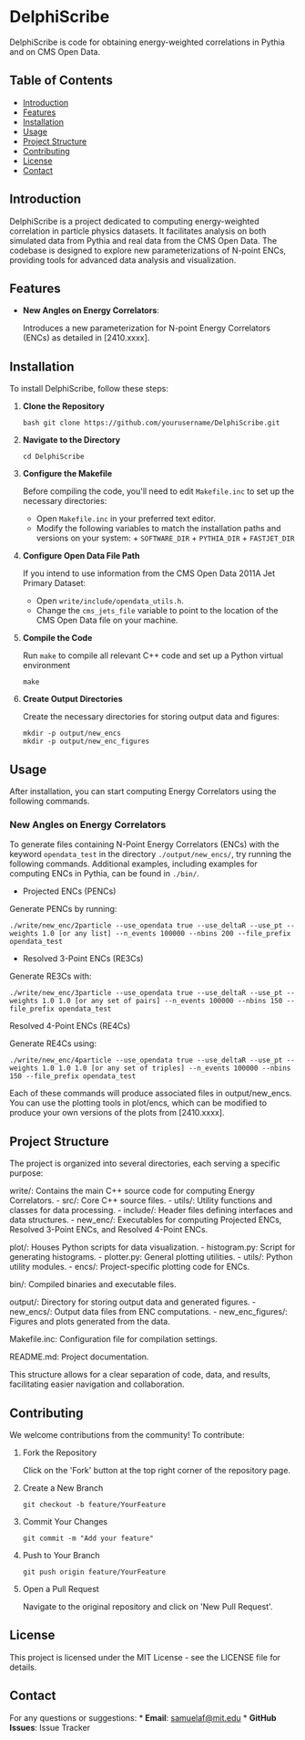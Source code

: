 # DelphiScribe

DelphiScribe is code for obtaining energy-weighted correlations in Pythia and on CMS Open Data.

## Table of Contents

- [Introduction](#introduction)
- [Features](#features)
- [Installation](#installation)
- [Usage](#usage)
- [Project Structure](#project-structure)
- [Contributing](#contributing)
- [License](#license)
- [Contact](#contact)

## Introduction

DelphiScribe is a project dedicated to computing energy-weighted correlation in particle physics datasets.
It facilitates analysis on both simulated data from Pythia and real data from the CMS Open Data.
The codebase is designed to explore new parameterizations of N-point ENCs, providing tools for advanced data analysis and visualization.


## Features

- **New Angles on Energy Correlators**:

  Introduces a new parameterization for N-point Energy Correlators (ENCs) as detailed in [2410.xxxx].

## Installation

To install DelphiScribe, follow these steps:

1. **Clone the Repository**

   ```
   bash git clone https://github.com/yourusername/DelphiScribe.git
   ```

2. **Navigate to the Directory**

    ```
    cd DelphiScribe
    ```

3. **Configure the Makefile**

    Before compiling the code, you'll need to edit `Makefile.inc` to set up the necessary directories:
    * Open `Makefile.inc` in your preferred text editor.
    * Modify the following variables to match the installation paths and versions on your system:
          + `SOFTWARE_DIR`
          + `PYTHIA_DIR`
          + `FASTJET_DIR`

4. **Configure Open Data File Path**

    If you intend to use information from  the CMS Open Data 2011A Jet Primary Dataset:
    * Open `write/include/opendata_utils.h`.
    * Change the `cms_jets_file` variable to point to the location of the CMS Open Data file on your machine.

5. **Compile the Code**

    Run `make` to compile all relevant C++ code and set up a Python virtual environment
    ```
    make
    ```

6. **Create Output Directories**

    Create the necessary directories for storing output data and figures:
    ```
    mkdir -p output/new_encs
    mkdir -p output/new_enc_figures
    ```


## Usage

After installation, you can start computing Energy Correlators using the following commands.


### New Angles on Energy Correlators

To generate files containing N-Point Energy Correlators (ENCs) with the keyword `opendata_test` in the directory `./output/new_encs/`, try running the following commands.
Additional examples, including examples for computing ENCs in Pythia, can be found in `./bin/`.

* Projected ENCs (PENCs)

Generate PENCs by running:

```
./write/new_enc/2particle --use_opendata true --use_deltaR --use_pt --weights 1.0 [or any list] --n_events 100000 --nbins 200 --file_prefix opendata_test
```

* Resolved 3-Point ENCs (RE3Cs)

Generate RE3Cs with:

```
./write/new_enc/3particle --use_opendata true --use_deltaR --use_pt --weights 1.0 1.0 [or any set of pairs] --n_events 100000 --nbins 150 --file_prefix opendata_test
```

Resolved 4-Point ENCs (RE4Cs)

Generate RE4Cs using:
```
./write/new_enc/4particle --use_opendata true --use_deltaR --use_pt --weights 1.0 1.0 1.0 [or any set of triples] --n_events 100000 --nbins 150 --file_prefix opendata_test
```

Each of these commands will produce associated files in output/new_encs. You can use the plotting tools in plot/encs, which can be modified to produce your own versions of the plots from [2410.xxxx].

## Project Structure

The project is organized into several directories, each serving a specific purpose:

write/: Contains the main C++ source code for computing Energy Correlators.
    - src/: Core C++ source files.
    - utils/: Utility functions and classes for data processing.
    - include/: Header files defining interfaces and data structures.
    - new_enc/: Executables for computing Projected ENCs, Resolved 3-Point ENCs, and Resolved 4-Point ENCs.

plot/: Houses Python scripts for data visualization.
    - histogram.py: Script for generating histograms.
    - plotter.py: General plotting utilities.
    - utils/: Python utility modules.
    - encs/: Project-specific plotting code for ENCs.

bin/: Compiled binaries and executable files.

output/: Directory for storing output data and generated figures.
    - new_encs/: Output data files from ENC computations.
    - new_enc_figures/: Figures and plots generated from the data.

Makefile.inc: Configuration file for compilation settings.

README.md: Project documentation.

This structure allows for a clear separation of code, data, and results, facilitating easier navigation and collaboration.


## Contributing

We welcome contributions from the community! To contribute:

1. Fork the Repository

    Click on the 'Fork' button at the top right corner of the repository page.

2. Create a New Branch

    ```
    git checkout -b feature/YourFeature
    ```

3. Commit Your Changes

    ```
    git commit -m "Add your feature"
    ```

4. Push to Your Branch

    ```
    git push origin feature/YourFeature
    ```

5. Open a Pull Request

    Navigate to the original repository and click on 'New Pull Request'.


## License
This project is licensed under the MIT License - see the LICENSE file for details.

## Contact
For any questions or suggestions:
    * **Email**: samuelaf@mit.edu
    * **GitHub Issues**: Issue Tracker
